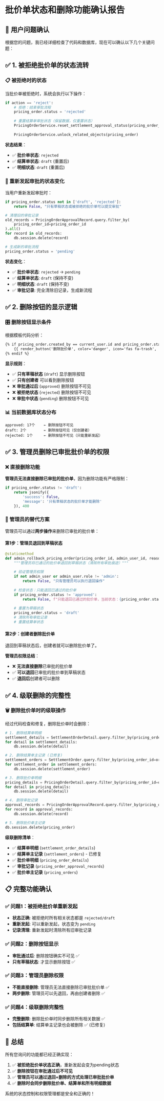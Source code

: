 # 批价单状态和删除功能确认报告

## 🎯 用户问题确认

根据您的问题，我已经详细检查了代码和数据库，现在可以确认以下几个关键问题：

## ✅ 1. 被拒绝批价单的状态流转

### 📋 被拒绝时的状态
当批价单被拒绝时，系统会执行以下操作：

```python
if action == 'reject':
    # 拒绝：结束审批流程
    pricing_order.status = 'rejected'
    
    # 重置结算单审批状态（保留数据，仅重置状态）
    PricingOrderService.reset_settlement_approval_status(pricing_order_id)
    
    PricingOrderService.unlock_related_objects(pricing_order)
```

**状态结果**：
- ✅ **批价单状态**: `rejected`
- ✅ **结算单状态**: `draft` (重置后)
- ✅ **明细状态**: `draft` (重置后)

### 🔄 重新发起审批的状态变化
当用户重新发起审批时：

```python
if pricing_order.status not in ['draft', 'rejected']:
    return False, "只有草稿状态或被拒绝的批价单可以提交审批"

# 清理旧的审批记录
old_records = PricingOrderApprovalRecord.query.filter_by(
    pricing_order_id=pricing_order_id
).all()
for record in old_records:
    db.session.delete(record)

# 生成新的审批流程
pricing_order.status = 'pending'
```

**状态变化**：
- ✅ **批价单状态**: `rejected` → `pending`
- ✅ **结算单状态**: `draft` (保持不变)
- ✅ **明细状态**: `draft` (保持不变)
- ✅ **审批记录**: 完全清除旧记录，生成新流程

## ✅ 2. 删除按钮的显示逻辑

### 🎛️ 删除按钮显示条件
根据模板代码分析：

```html
{% if pricing_order.created_by == current_user.id and pricing_order.status == 'draft' %}
    {{ render_button('删除批价单', color='danger', icon='fas fa-trash', type='button', attrs='data-bs-toggle="modal" data-bs-target="#deletePricingOrderModal"') }}
{% endif %}
```

**显示规则**：
- ✅ **只有草稿状态** (`draft`) 显示删除按钮
- ✅ **只有创建者** 可以看到删除按钮
- ❌ **审批通过后** (`approved`) 删除按钮不可见
- ❌ **被拒绝状态** (`rejected`) 删除按钮不可见
- ❌ **审批中状态** (`pending`) 删除按钮不可见

### 📊 当前数据库状态分布
```
approved: 17个    ← 删除按钮不可见
draft: 2个        ← 删除按钮可见（仅创建者）
rejected: 1个     ← 删除按钮不可见（只能重新发起）
```

## ✅ 3. 管理员删除已审批批价单的权限

### ❌ 直接删除功能
**管理员无法直接删除已审批的批价单**，因为删除功能有严格限制：

```python
if pricing_order.status != 'draft':
    return jsonify({
        'success': False,
        'message': '只有草稿状态的批价单才能删除'
    }), 400
```

### 🔧 管理员的替代方案
管理员可以通过**两步操作**来删除已审批的批价单：

#### 第1步：管理员退回到草稿状态
```python
@staticmethod
def admin_rollback_pricing_order(pricing_order_id, admin_user_id, reason=None):
    """管理员将已通过的批价单退回到草稿状态（清除所有审批痕迹）"""
    
    # 验证管理员权限
    if not admin_user or admin_user.role != 'admin':
        return False, "只有管理员可以执行退回操作"
    
    # 检查状态：只能退回已通过的批价单
    if pricing_order.status != 'approved':
        return False, f"只能退回已通过的批价单，当前状态：{pricing_order.status}"
    
    # 重置为草稿状态
    pricing_order.status = 'draft'
    # 清除所有审批记录
    # 重置结算单状态
```

#### 第2步：创建者删除批价单
退回到草稿状态后，创建者就可以删除批价单了。

**管理员权限总结**：
- ❌ **无法直接删除**已审批的批价单
- ✅ **可以退回**已审批的批价单到草稿状态
- ✅ **退回后**创建者可以删除

## ✅ 4. 级联删除的完整性

### 🗑️ 删除批价单时的级联操作
经过代码检查和修复，删除批价单时会删除：

```python
# 1. 删除结算单明细
settlement_details = SettlementOrderDetail.query.filter_by(pricing_order_id=order_id).all()
for detail in settlement_details:
    db.session.delete(detail)

# 2. 删除结算单主记录 (已修复)
settlement_orders = SettlementOrder.query.filter_by(pricing_order_id=order_id).all()
for settlement_order in settlement_orders:
    db.session.delete(settlement_order)

# 3. 删除批价单明细
pricing_details = PricingOrderDetail.query.filter_by(pricing_order_id=order_id).all()
for detail in pricing_details:
    db.session.delete(detail)

# 4. 删除审批记录
approval_records = PricingOrderApprovalRecord.query.filter_by(pricing_order_id=order_id).all()
for record in approval_records:
    db.session.delete(record)

# 5. 删除批价单主记录
db.session.delete(pricing_order)
```

**级联删除清单**：
- ✅ **结算单明细** (`settlement_order_details`)
- ✅ **结算单主记录** (`settlement_orders`) - 已修复
- ✅ **批价单明细** (`pricing_order_details`)
- ✅ **审批记录** (`pricing_order_approval_records`)
- ✅ **批价单主记录** (`pricing_orders`)

## 📋 完整功能确认

### ✅ 问题1：被拒绝批价单重新发起
- **状态正确**: 被拒绝时所有相关状态都是 `rejected/draft`
- **重新发起**: 可以重新发起，状态变为 `pending`
- **记录清理**: 重新发起时清除所有旧审批记录

### ✅ 问题2：删除按钮显示
- **审批通过后**: 删除按钮确实不可见 ✅
- **只有草稿状态**: 才显示删除按钮 ✅

### ✅ 问题3：管理员删除权限
- **不能直接删除**: 管理员无法直接删除已审批批价单 ✅
- **两步删除**: 管理员可以先退回，再由创建者删除 ✅

### ✅ 问题4：级联删除完整性
- **完整删除**: 删除批价单时同步删除所有相关数据 ✅
- **包括结算单**: 结算单主记录也会被删除 ✅ (已修复)

## 🎯 总结

所有您询问的功能都已经正确实现：

1. ✅ **被拒绝批价单状态正确**，重新发起会变为pending状态
2. ✅ **删除按钮在审批通过后不可见**
3. ✅ **管理员可以通过退回+删除的方式处理已审批批价单**
4. ✅ **删除时会同步删除批价单、结算单和所有明细数据**

系统的状态控制和权限管理都是安全和正确的！ 
